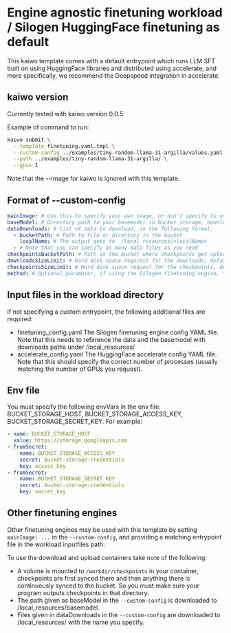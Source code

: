 # Engine agnostic finetuning workload / Silogen HuggingFace finetuning as default

This kaiwo template comes with a default entrypoint which runs LLM SFT
built on using HuggingFace libraries and distributed using accelerate,
and more specifically, we recommend the Deepspeed integration in accelerate.

## kaiwo version
Currently tested with kaiwo version 0.0.5

Example of command to run:
```bash
kaiwo submit \
  --template finetuning.yaml.tmpl \
  --custom-config ../examples/tiny-random-llama-31-argilla/values.yaml \
  --path ../examples/tiny-random-llama-31-argilla/ \
  --gpus 1
```

Note that the --image for kaiwo is ignored with this template.

## Format of --custom-config

```yaml
mainImage: # Use this to specify your own image, or don't specify to use the Silogen Huggingface finetuning engine. 
baseModel: # Directory path to your basemodel in bucket storage, downloaded to /local_resources/basemodel
dataDownloads: # List of data to download, in the following format:
  - bucketPath: # Path to file or directory in the bucket
    localName: # The output goes to  /local_resources/<localName>
  - # Note that you can specify as many data files as you need
checkpointsBucketPath: # Path in the bucket where checkpoints get uploaded
downloadsSizeLimit: # Hard disk space requrest for the downloads, defaults to 128Gi
checkpointsSizeLimit: # Hard disk space request for the checkpoints, defaults 256Gi
method: # Optional parameter, if using the Silogen finetuning engine, to specify the finetuning method, defaults to "sft", "dpo" is also supported.
```

## Input files in the workload directory
If not specifying a custom entrypoint, the following additional files are required:
- finetuning\_config.yaml
    The Silogen finetuning engine config YAML file. Note that this needs to reference
    the data and the basemodel with downloads paths under /local\_resources/
- accelerate\_config.yaml
    The HuggingFace accelerate config YAML file. Note that this should specify the 
    correct number of processes (usually matching the number of GPUs you request).

## Env file
You must specify the following envVars in the env file: BUCKET\_STORAGE\_HOST, 
BUCKET\_STORAGE\_ACCESS\_KEY, BUCKET\_STORAGE\_SECRET\_KEY. For example:

```yaml
- name: BUCKET_STORAGE_HOST
  value: https://storage.googleapis.com 
- fromSecret:
    name: BUCKET_STORAGE_ACCESS_KEY
    secret: bucket-storage-credentials
    key: access_key
- fromSecret:
    name: BUCKET_STORAGE_SECRET_KEY
    secret: bucket-storage-credentials
    key: secret_key
```

## Other finetuning engines

Other finetuning engines may be used with this template by setting `mainImage: ...` in the `--custom-config`, 
and providing a matching entrypoint file in the workload inputfiles path.

To use the download and upload containers take note of the following:
- A volume is mounted to `/workdir/checkpoints` in your container, checkpoints are first synced there and then anything there is continuously synced to the bucket. So you must make sure your program outputs checkpoints in that directory.
- The path given as baseModel in the `--custom-config` is downloaded to /local_resources/basemodel.
- Files given in dataDownloads in the `--custom-config` are downloaded to /local_resources/ with the name you specify.